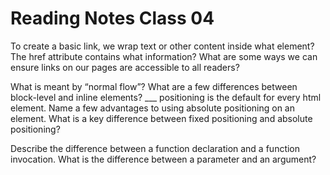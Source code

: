 # Reading Notes Class 04


To create a basic link, we wrap text or other content inside what element?
The href attribute contains what information?
What are some ways we can ensure links on our pages are accessible to all readers?


What is meant by “normal flow”?
What are a few differences between block-level and inline elements?
___ positioning is the default for every html element.
Name a few advantages to using absolute positioning on an element.
What is a key difference between fixed positioning and absolute positioning?

Describe the difference between a function declaration and a function invocation.
What is the difference between a parameter and an argument?

